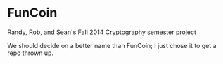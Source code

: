 FunCoin
=======

Randy, Rob, and Sean's Fall 2014 Cryptography semester project

We should decide on a better name than FunCoin; I just chose it to get a repo thrown up.
